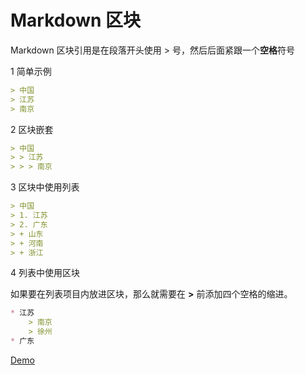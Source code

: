 # Markdown 区块

Markdown 区块引用是在段落开头使用 > 号，然后后面紧跟一个**空格**符号

1 简单示例

````markdown
> 中国
> 江苏
> 南京
````

2 区块嵌套

```markdown
> 中国
> > 江苏
> > > 南京
```

3 区块中使用列表

```markdown
> 中国
> 1. 江苏
> 2. 广东
> + 山东
> + 河南
> + 浙江
```

4 列表中使用区块

如果要在列表项目内放进区块，那么就需要在 **>** 前添加四个空格的缩进。

```markdown
* 江苏
    > 南京
    > 徐州
* 广东
```

[Demo](https://github.com/Molln/Markdown/blob/master/Demo/MarkdownBlock.md)